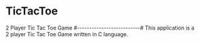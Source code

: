 # TicTacToe
2 Player Tic Tac Toe Game
#--------------------------#
This application is a 2 player Tic Tac Toe Game written in C language.

